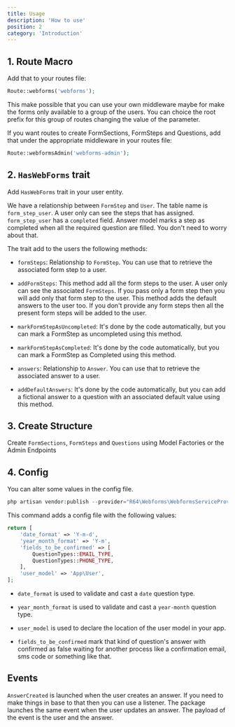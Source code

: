 ```yaml
---
title: Usage
description: 'How to use'
position: 2
category: 'Introduction'
---
```


## 1. Route Macro

Add that to your routes file:

```php
Route::webforms('webforms');
```

This make possible that you can use your own middleware maybe for make the forms only available to a group of the users. You can choice the root prefix for this group of routes changing the value of the parameter.

If you want routes to create FormSections, FormSteps and Questions, add that under the appropriate middleware in your routes file:

```php
Route::webformsAdmin('webforms-admin');
```

## 2. `HasWebForms` trait

Add `HasWebForms` trait in your user entity.

We have a relationship between `FormStep` and `User`. The table name is `form_step_user`. A user only can see the steps that has assigned. `form_step_user` has a `completed` field. Answer model marks a step as completed when all the required question are filled. You don't need to worry about that.

The trait add to the users the following methods:

- `formSteps`: Relationship to `FormStep`. You can use that to retrieve the associated form step to a user.

- `addFormSteps`: This method add all the form steps to the user. A user only can see the associated `FormSteps`. If you pass only a form step then you will add only that form step to the user. This method adds the default answers to the user too. If you don't provide any form steps then all the present form steps will be added to the user.

- `markFormStepAsUncompleted`: It's done by the code automatically, but you can mark a FormStep as uncompleted using this method.

- `markFormStepAsCompleted`: It's done by the code automatically, but you can mark a FormStep as Completed using this method.

- `answers`: Relationship to `Answer`. You can use that to retrieve the associated answer to a user.

- `addDefaultAnswers`: It's done by the code automatically, but you can add a fictional answer to a question with an associated default value using this method.

## 3. Create Structure

Create `FormSections`, `FormSteps` and `Questions` using <nuxt-link to="/model-factories">Model Factories</nuxt-link> or the <nuxt-link to="/admin-endpoints">Admin Endpoints</nuxt-link>

## 4. Config

You can alter some values in the config file.

```php
php artisan vendor:publish --provider="R64\Webforms\WebformsServiceProvider" --tag="config"
```

This command adds a config file with the following values:

```php
return [
    'date_format' => 'Y-m-d',
    'year_month_format' => 'Y-m',
    'fields_to_be_confirmed' => [
        QuestionTypes::EMAIL_TYPE,
        QuestionTypes::PHONE_TYPE,
    ],
    'user_model' => 'App\User',
];
```

- `date_format` is used to validate and cast a `date` question type.

- `year_month_format` is used to validate and cast a `year-month` question type.

- `user_model` is used to declare the location of the user model in your app.

- `fields_to_be_confirmed` mark that kind of question's answer with confirmed as false waiting for another process like a confirmation email, sms code or something like that.

## Events

`AnswerCreated` is launched when the user creates an answer. If you need to make things in base to that then you can use a listener. The package launches the same event when the user updates an answer. The payload of the event is the user and the answer.
